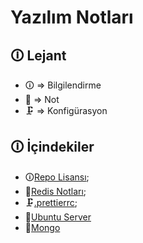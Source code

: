 # Yazılım Notları

## 🛈 Lejant

-   🛈 => Bilgilendirme
-   📝 => Not
-   🗜️ => Konfigürasyon

## 🛈 İçindekiler

-   🛈[Repo Lisansı](https://github.com/YarkinGulacti/YAZILIM-GENEL-NOTLAR/blob/master/LICENSE);
-   📝[Redis Notları](https://github.com/YarkinGulacti/YAZILIM-GENEL-NOTLAR/blob/master/%F0%9F%93%9Dnotlar/REDIS.md);
-   🗜️[.prettierrc](https://github.com/YarkinGulacti/YAZILIM-GENEL-NOTLAR/blob/master/%F0%9F%97%9C%EF%B8%8Fkonfig%C3%BCrasyon/.prettierrc);
-   📝[Ubuntu Server](https://github.com/YarkinGulacti/YAZILIM-GENEL-NOTLAR/blob/master/%F0%9F%93%9Dnotlar/UBUNTU-SERVER.md)
-   📝[Mongo](https://github.com/YarkinGulacti/YAZILIM-GENEL-NOTLAR/blob/master/%F0%9F%93%9Dnotlar/MONGO.md)

